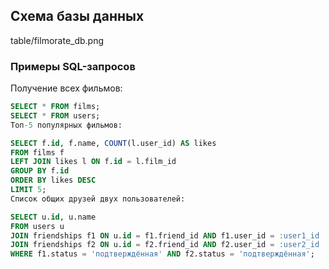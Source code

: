 ## Схема базы данных
table/filmorate_db.png

### Примеры SQL-запросов

Получение всех фильмов:
```sql
SELECT * FROM films;
SELECT * FROM users;
Топ-5 популярных фильмов:

SELECT f.id, f.name, COUNT(l.user_id) AS likes
FROM films f
LEFT JOIN likes l ON f.id = l.film_id
GROUP BY f.id
ORDER BY likes DESC
LIMIT 5;
Список общих друзей двух пользователей:

SELECT u.id, u.name
FROM users u
JOIN friendships f1 ON u.id = f1.friend_id AND f1.user_id = :user1_id
JOIN friendships f2 ON u.id = f2.friend_id AND f2.user_id = :user2_id
WHERE f1.status = 'подтверждённая' AND f2.status = 'подтверждённая';